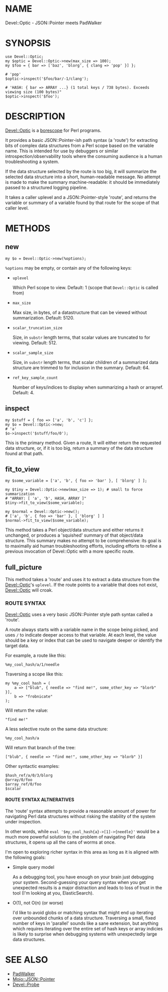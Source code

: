 # NAME

Devel::Optic - JSON::Pointer meets PadWalker

# SYNOPSIS

    use Devel::Optic;
    my $optic = Devel::Optic->new(max_size => 100);
    my $foo = { bar => ['baz', 'blorg', { clang => 'pop' }] };

    # 'pop'
    $optic->inspect('$foo/bar/-1/clang');

    # 'HASH: { bar => ARRAY ...} (1 total keys / 738 bytes). Exceeds viewing size (100 bytes)"
    $optic->inspect('$foo');

# DESCRIPTION

[Devel::Optic](https://metacpan.org/pod/Devel::Optic) is a [borescope](https://en.wikipedia.org/wiki/Borescope) for
Perl programs.

It provides a basic JSON::Pointer-ish path syntax (a 'route') for extracting
bits of complex data structures from a Perl scope based on the variable name.
This is intended for use by debuggers or similar introspection/observability
tools where the consuming audience is a human troubleshooting a system.

If the data structure selected by the route is too big, it will summarize the
selected data structure into a short, human-readable message. No attempt is
made to make the summary machine-readable: it should be immediately passed to
a structured logging pipeline.

It takes a caller uplevel and a JSON::Pointer-style 'route', and returns the
variable or summary of a variable found by that route for the scope of that
caller level.

# METHODS

## new

    my $o = Devel::Optic->new(%options);

`%options` may be empty, or contain any of the following keys:

- `uplevel`

    Which Perl scope to view. Default: 1 (scope that `Devel::Optic` is called from)

- `max_size`

    Max size, in bytes, of a datastructure that can be viewed without summarization. Default: 5120.

- `scalar_truncation_size`

    Size, in `substr` length terms, that scalar values are truncated to for
    viewing. Default: 512.

- `scalar_sample_size`

    Size, in `substr` length terms, that scalar children of a summarized data
    structure are trimmed to for inclusion in the summary. Default: 64.

- `ref_key_sample_count`

    Number of keys/indices to display when summarizing a hash or arrayref. Default: 4.

## inspect

    my $stuff = { foo => ['a', 'b', 'c'] };
    my $o = Devel::Optic->new;
    # 'a'
    $o->inspect('$stuff/foo/0');

This is the primary method. Given a route, It will either return the requested
data structure, or, if it is too big, return a summary of the data structure
found at that path.

## fit\_to\_view

    my $some_variable = ['a', 'b', { foo => 'bar' }, [ 'blorg' ] ];

    my $tiny = Devel::Optic->new(max_size => 1); # small to force summarization
    # "ARRAY: [ 'a', 'b', HASH, ARRAY ]"
    $tiny->fit_to_view($some_variable);

    my $normal = Devel::Optic->new();
    # ['a', 'b', { foo => 'bar' }, [ 'blorg' ] ]
    $normal->fit_to_view($some_variable);

This method takes a Perl object/data structure and either returns it unchanged,
or produces a 'squished' summary of that object/data structure. This summary
makes no attempt to be comprehensive: its goal is to maximally aid human
troubleshooting efforts, including efforts to refine a previous invocation of
Devel::Optic with a more specific route.

## full\_picture

This method takes a 'route' and uses it to extract a data structure from the
[Devel::Optic](https://metacpan.org/pod/Devel::Optic)'s `uplevel`. If the route points to a variable that does not
exist, [Devel::Optic](https://metacpan.org/pod/Devel::Optic) will croak.

### ROUTE SYNTAX

[Devel::Optic](https://metacpan.org/pod/Devel::Optic) uses a very basic JSON::Pointer style path syntax called
a 'route'.

A route always starts with a variable name in the scope being picked,
and uses `/` to indicate deeper access to that variable. At each level, the
value should be a key or index that can be used to navigate deeper or identify
the target data.

For example, a route like this:

    %my_cool_hash/a/1/needle

Traversing a scope like this:

    my %my_cool_hash = (
        a => ["blub", { needle => "find me!", some_other_key => "blorb" }],
        b => "frobnicate"
    );

Will return the value:

    "find me!"

A less selective route on the same data structure:

    %my_cool_hash/a

Will return that branch of the tree:

    ["blub", { needle => "find me!", some_other_key => "blorb" }]

Other syntactic examples:

    $hash_ref/a/0/3/blorg
    @array/0/foo
    $array_ref/0/foo
    $scalar

#### ROUTE SYNTAX ALTNERATIVES

The 'route' syntax attempts to provide a reasonable amount of power for
navigating Perl data structures without risking the stability of the system
under inspection.

In other words, while `eval '$my_cool_hash{a}->[1]->{needle}'` would
be a much more powerful solution to the problem of navigating Perl data
structures, it opens up all the cans of worms at once.

I'm open to exploring richer syntax in this area as long as it is aligned with
the following goals:

- Simple query model

    As a debugging tool, you have enough on your brain just debugging your system.
    Second-guessing your query syntax when you get unexpected results is a major
    distraction and leads to loss of trust in the tool (I'm looking at you,
    ElasticSearch).

- O(1), not O(n) (or worse)

    I'd like to avoid globs or matching syntax that might end up iterating over
    unbounded chunks of a data structure. Traversing a small, fixed number of keys
    in 'parallel' sounds like a sane extension, but anything which requires
    iterating over the entire set of hash keys or array indicies is likely to
    surprise when debugging systems with unexpectedly large data structures.

# SEE ALSO

- [PadWalker](https://metacpan.org/pod/PadWalker)
- [Mojo::JSON::Pointer](https://metacpan.org/pod/Mojo::JSON::Pointer)
- [Devel::Probe](https://metacpan.org/pod/Devel::Probe)

